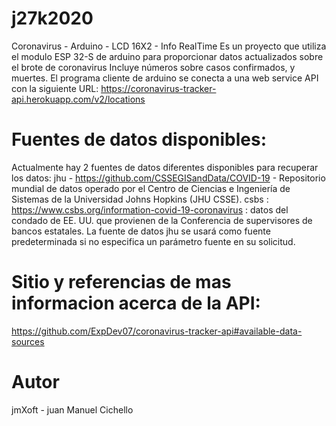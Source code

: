 # j27k2020
Coronavirus - Arduino - LCD 16X2 - Info RealTime
Es un proyecto que utiliza el modulo ESP 32-S de arduino para proporcionar 
datos actualizados sobre el brote de coronavirus
Incluye números sobre casos confirmados, y muertes.
El programa cliente de arduino se conecta a una web service API con la siguiente URL:
https://coronavirus-tracker-api.herokuapp.com/v2/locations
# Fuentes de datos disponibles:
Actualmente hay 2 fuentes de datos diferentes disponibles para recuperar los datos:
jhu - https://github.com/CSSEGISandData/COVID-19 - Repositorio mundial de datos operado por el Centro de Ciencias e Ingeniería de Sistemas de la Universidad Johns Hopkins (JHU CSSE).
csbs : https://www.csbs.org/information-covid-19-coronavirus : datos del condado de EE. UU. que provienen de la Conferencia de supervisores de bancos estatales.
La fuente de datos jhu se usará como fuente predeterminada si no especifica un parámetro fuente en su solicitud.
# Sitio y referencias de mas informacion acerca de la API:
https://github.com/ExpDev07/coronavirus-tracker-api#available-data-sources
# Autor
jmXoft - juan Manuel Cichello

